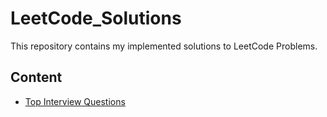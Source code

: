 # LeetCode_Solutions
This repository contains my implemented solutions to LeetCode Problems.

## Content
- [Top Interview Questions](https://github.com/sampadk04/LeetCode_Solutions/tree/main/Top_Interview_Questions)

[To preview in VSCODE: Shift + CMD + V]: #